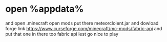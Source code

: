 # open %appdata% 
and open .minecraft 
open mods 
put there meteorcloient.jar
and dowload forge link https://www.curseforge.com/minecraft/mc-mods/fabric-api
and put that one in there too fabric api 
lest go nice to play 
 
